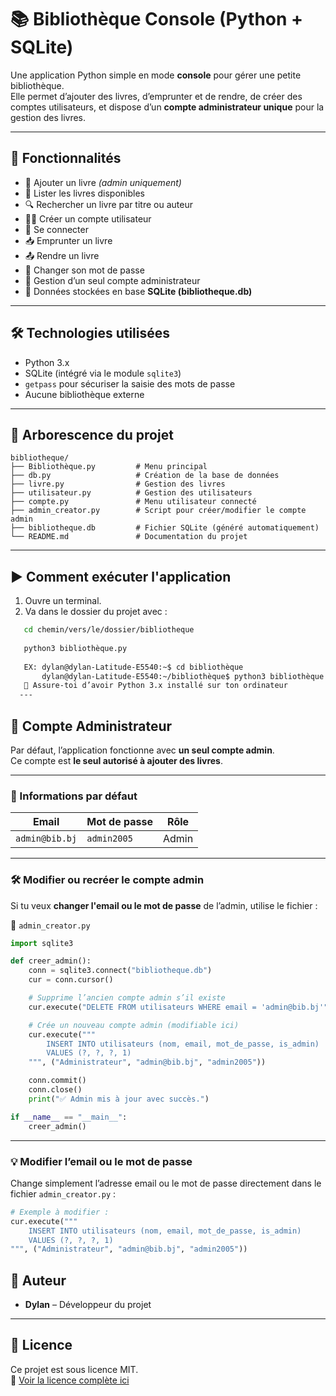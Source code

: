 # 📚 Bibliothèque Console (Python + SQLite)

Une application Python simple en mode **console** pour gérer une petite bibliothèque.  
Elle permet d’ajouter des livres, d’emprunter et de rendre, de créer des comptes utilisateurs, et dispose d’un **compte administrateur unique** pour la gestion des livres.

---

## 🚀 Fonctionnalités

- 📘 Ajouter un livre *(admin uniquement)*
- 📖 Lister les livres disponibles
- 🔍 Rechercher un livre par titre ou auteur
- 🧑‍💻 Créer un compte utilisateur
- 🔐 Se connecter
- 📥 Emprunter un livre
- 📤 Rendre un livre
- 🔁 Changer son mot de passe
- 🔑 Gestion d’un seul compte administrateur
- 💾 Données stockées en base **SQLite (bibliotheque.db)**

---

## 🛠️ Technologies utilisées

- Python 3.x
- SQLite (intégré via le module `sqlite3`)
- `getpass` pour sécuriser la saisie des mots de passe
- Aucune bibliothèque externe

---

## 📁 Arborescence du projet

```plaintext
bibliotheque/
├── Bibliothèque.py         # Menu principal
├── db.py                   # Création de la base de données
├── livre.py                # Gestion des livres
├── utilisateur.py          # Gestion des utilisateurs
├── compte.py               # Menu utilisateur connecté
├── admin_creator.py        # Script pour créer/modifier le compte admin
├── bibliotheque.db         # Fichier SQLite (généré automatiquement)
└── README.md               # Documentation du projet

```

---

## ▶️ Comment exécuter l'application

1. Ouvre un terminal.
2. Va dans le dossier du projet avec :
```bash
   cd chemin/vers/le/dossier/bibliotheque 
    
   python3 bibliothèque.py
   
   EX: dylan@dylan-Latitude-E5540:~$ cd bibliothèque
       dylan@dylan-Latitude-E5540:~/bibliothèque$ python3 bibliothèque.py
   📝 Assure-toi d’avoir Python 3.x installé sur ton ordinateur
  ---
```
## 👤 Compte Administrateur

Par défaut, l’application fonctionne avec **un seul compte admin**.  
Ce compte est **le seul autorisé à ajouter des livres**.

---

### 🔐 Informations par défaut

| Email           | Mot de passe | Rôle  |
|----------------|--------------|-------|
| `admin@bib.bj` | `admin2005`  | Admin |

---

### 🛠️ Modifier ou recréer le compte admin

Si tu veux **changer l'email ou le mot de passe** de l’admin, utilise le fichier :

📄 `admin_creator.py`

```python
import sqlite3

def creer_admin():
    conn = sqlite3.connect("bibliotheque.db")
    cur = conn.cursor()

    # Supprime l’ancien compte admin s’il existe
    cur.execute("DELETE FROM utilisateurs WHERE email = 'admin@bib.bj'")

    # Crée un nouveau compte admin (modifiable ici)
    cur.execute("""
        INSERT INTO utilisateurs (nom, email, mot_de_passe, is_admin)
        VALUES (?, ?, ?, 1)
    """, ("Administrateur", "admin@bib.bj", "admin2005"))

    conn.commit()
    conn.close()
    print("✅ Admin mis à jour avec succès.")

if __name__ == "__main__":
    creer_admin()
```
---

### 💡 Modifier l’email ou le mot de passe

Change simplement l’adresse email ou le mot de passe directement dans le fichier `admin_creator.py` :

```python
# Exemple à modifier :
cur.execute("""
    INSERT INTO utilisateurs (nom, email, mot_de_passe, is_admin)
    VALUES (?, ?, ?, 1)
""", ("Administrateur", "admin@bib.bj", "admin2005"))
```
## 👤 Auteur

- **Dylan** – Développeur du projet

---

## 📜 Licence

Ce projet est sous licence MIT.  
📄 [Voir la licence complète ici](./LICENCE)

